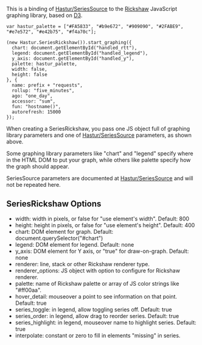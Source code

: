 This is a binding of [Hastur/SeriesSource](SeriesSource) to the [Rickshaw](http://code.shutterstock.com/rickshaw/) JavaScript graphing library, based on [D3](http://d3js.org).

~~~
var hastur_palette = ["#FA5833", "#b9e672", "#909090", "#2FABE9", "#e7e572", "#e42b75", "#f4a70c"];

(new Hastur.SeriesRickshaw()).start_graphing({
  chart: document.getElementById("handled_rtt"),
  legend: document.getElementById("handled_legend"),
  y_axis: document.getElementById("handled_y"),
  palette: hastur_palette,
  width: false,
  height: false
}, {
  name: prefix + "requests",
  rollup: "five_minutes",
  ago: "one_day",
  accessor: "sum",
  fun: "hostname()",
  autorefresh: 15000
});
~~~

When creating a SeriesRickshaw, you pass one JS object full of graphing library parameters and one of [Hastur/SeriesSource](SeriesSource) parameters, as shown above.

Some graphing library parameters like "chart" and "legend" specify where in the HTML DOM to put your graph, while others like palette specify how the graph should appear.

SeriesSource parameters are documented at [Hastur/SeriesSource](SeriesSource) and will not be repeated here.

## SeriesRickshaw Options

* width: width in pixels, or false for "use element's width".  Default: 800
* height: height in pixels, or false for "use element's height".  Default: 400
* chart: DOM element for graph.  Default: document.querySelector("#chart")
* legend: DOM element for legend.  Default: none
* y_axis: DOM element for Y axis, or "true" for draw-on-graph.  Default: none
* renderer: line, stack or other Rickshaw renderer type.
* renderer_options: JS object with option to configure for Rickshaw renderer.
* palette: name of Rickshaw palette or array of JS color strings like "#ff00aa".
* hover_detail: mouseover a point to see information on that point.  Default: true
* series_toggle: in legend, allow toggling series off.  Default: true
* series_order: in legend, allow drag to reorder series.  Default: true
* series_highlight: in legend, mouseover name to highlight series.  Default: true
* interpolate: constant or zero to fill in elements "missing" in series.
